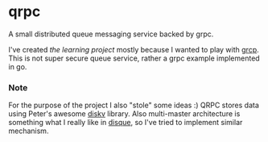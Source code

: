 # qrpc
A small distributed queue messaging service backed by grpc.

I've created  *the learning project* mostly because I wanted to play with [grcp](http://www.grpc.io/).
This is not super secure queue service, rather a grpc example implemented in go.

### Note
For the purpose of the project I also "stole" some ideas :)
QRPC stores data using Peter's awesome [diskv](https://github.com/peterbourgon/diskv) library. Also multi-master architecture is something what I really like in [disque](https://github.com/antirez/disque), so I've tried to implement similar mechanism.

